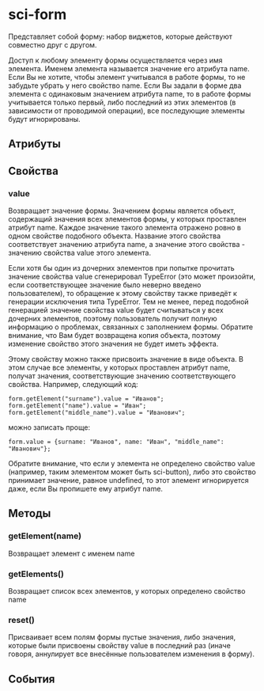 # sci-form

Представляет собой форму: набор виджетов, которые действуют совместно друг с другом.

Доступ к любому элементу формы осуществляется через имя элемента. Именем элемента называется значение его атрибута
name. Если Вы не хотите, чтобы элемент учитывался в работе формы, то не забудьте убрать у него свойство name.
Если Вы задали в форме два элемента с одинаковым значением атрибута name, то в работе формы учитывается только
первый, либо последний из этих элементов (в зависимости от проводимой операции), все последующие элементы будут
игнорированы.

## Атрибуты

## Свойства

### value

Возвращает значение формы. Значением формы является объект, содержащий значения всех элементов формы, у которых
проставлен атрибут name. Каждое значение такого элемента отражено ровно в одном свойстве подобного объекта. Название
этого свойства соответствует значению атрибута name, а значение этого свойства - значению свойства value этого элемента.

Если хотя бы один из дочерних элементов при попытке прочитать значение свойства value сгенерировал TypeError
(это может произойти, если соответствующее значение было неверно введено пользователем), то обращение к этому свойству
также приведёт к генерации исключения типа TypeError. Тем не менее, перед подобной генерацией значение свойства value
будет считываться у всех дочерних элементов, поэтому пользователь получит полную информацию о проблемах, связанных
с заполнением формы. Обратите внимание, что Вам будет возвращена копия объекта, поэтому изменение свойство этого
значения не будет иметь эффекта.

Этому свойству можно также присвоить значение в виде объекта. В этом случае все элементы, у которых проставлен атрибут
name, получат значения, соответствующие значению соответствующего свойства. Например, следующий код:

```
form.getElement("surname").value = "Иванов";
form.getElement("name").value = "Иван";
form.getElement("middle_name").value = "Иванович";
```

можно записать проще:

```
form.value = {surname: "Иванов", name: "Иван", "middle_name": "Иванович"};
```

Обратите внимание, что если у элемента не определено свойство value (например, таким элементом может быть sci-button),
либо это свойство принимает значение, равное undefined, то этот элемент игнорируется даже, если Вы пропишете ему
атрибут name.

## Методы

### getElement(name)

Возвращает элемент с именем name

### getElements()

Возвращает список всех элементов, у которых определено свойство name

### reset()

Присваивает всем полям формы пустые значения, либо значения, которые были присвоены свойству value в последний раз
(иначе говоря, аннулирует все внесённые пользователем изменения в форму).

## События

